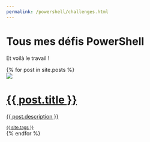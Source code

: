 ```yaml
---
permalink: /powershell/challenges.html
---
```


# Tous mes défis PowerShell

Et voilà le travail !

<div class="posts">
    {% for post in site.posts %}
        <div>
            <a href="{{ post.url }}">
                <img src="{{ post.image }}" loading="lazy"/>
                <h1>{{ post.title }}</h1>
                <p>{{ post.description }}</p>
                <small class="tags">{{ site.tags }}</small>
            </a>
        </div>
    {% endfor %}
</div>